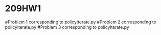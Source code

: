 # 209HW1
#Problem 1 corresponding to policyIterate.py
#Problem 2 corresponding to policyIterate.py
#Problem 3 corresponding to policyIterate.py
